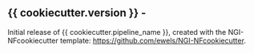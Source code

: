 
## {{ cookiecutter.version }} - <date>
Initial release of {{ cookiecutter.pipeline_name }}, created with the NGI-NFcookiecutter template: https://github.com/ewels/NGI-NFcookiecutter.
